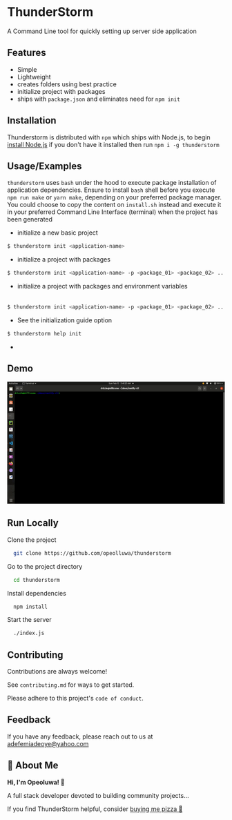 # ThunderStorm

A Command Line tool for quickly setting up server side application

## Features

- Simple
- Lightweight
- creates folders using best practice
- initialize project with packages
- ships with `package.json` and eliminates need for `npm init`

## Installation

Thunderstorm is distributed with `npm` which ships with Node.js, to begin [install Node.js](https://nodejs.org) if you don't have it installed then run `npm i -g thunderstorm`

## Usage/Examples

`thunderstorm` uses `bash` under the hood to execute package installation of application dependencies. Ensure to install `bash` shell before you execute `npm run make` or `yarn make`, depending on your preferred package manager. You could choose to copy the content on `install.sh` instead and execute it in your preferred Command Line Interface (terminal) when the project has been generated

- initialize a new basic project

```bash
$ thunderstorm init <application-name>

```

- initialize a project with packages

```bash
$ thunderstorm init <application-name> -p <package_01> <package_02> ...

```

- initialize a project with packages and environment variables

```bash

$ thunderstorm init <application-name> -p <package_01> <package_02> ...  -e <VARIABLE_01=value_01> <VARIABLE_02=value_02> ...

```

- See the initialization guide option

```bash
$ thunderstorm help init
```

- 

## Demo

![demo](./demo.gif)

## Run Locally

Clone the project

```bash
  git clone https://github.com/opeolluwa/thunderstorm
```

Go to the project directory

```bash
  cd thunderstorm
```

Install dependencies

```bash
  npm install
```

Start the server

```bash
  ./index.js
```

## Contributing

Contributions are always welcome!

See `contributing.md` for ways to get started.

Please adhere to this project's `code of conduct`.

## Feedback

If you have any feedback, please reach out to us at adefemiadeoye@yahoo.com

## 🚀 About Me

**Hi, I'm Opeoluwa! 👋**

A full stack developer devoted to building community projects...

If you find ThunderStorm helpful, consider [buying me pizza 🍕](https://getfidia.com/pay/opeolluwa/open-source)
